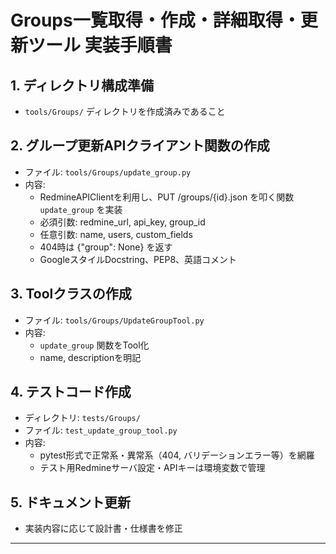 # Groups一覧取得・作成・詳細取得・更新ツール 実装手順書

## 1. ディレクトリ構成準備

- `tools/Groups/` ディレクトリを作成済みであること

## 2. グループ更新APIクライアント関数の作成

- ファイル: `tools/Groups/update_group.py`
- 内容:
    - RedmineAPIClientを利用し、PUT /groups/{id}.json を叩く関数 `update_group` を実装
    - 必須引数: redmine_url, api_key, group_id
    - 任意引数: name, users, custom_fields
    - 404時は {"group": None} を返す
    - GoogleスタイルDocstring、PEP8、英語コメント

## 3. Toolクラスの作成

- ファイル: `tools/Groups/UpdateGroupTool.py`
- 内容:
    - `update_group` 関数をTool化
    - name, descriptionを明記

## 4. テストコード作成

- ディレクトリ: `tests/Groups/`
- ファイル: `test_update_group_tool.py`
- 内容:
    - pytest形式で正常系・異常系（404, バリデーションエラー等）を網羅
    - テスト用Redmineサーバ設定・APIキーは環境変数で管理

## 5. ドキュメント更新

- 実装内容に応じて設計書・仕様書を修正

---
